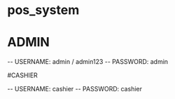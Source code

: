 # pos_system

# ADMIN

-- USERNAME: admin / admin123
-- PASSWORD: admin

#CASHIER

-- USERNAME: cashier
-- PASSWORD: cashier

